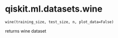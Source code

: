 # qiskit.ml.datasets.wine

<span id="undefined" />

`wine(training_size, test_size, n, plot_data=False)`

returns wine dataset
